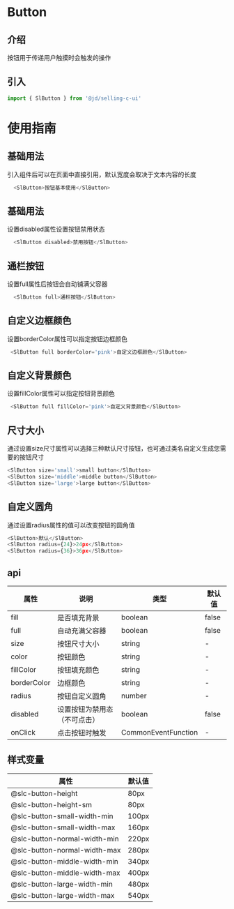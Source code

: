 # Button
## 介绍
按钮用于传递用户触摸时会触发的操作
## 引入
```js
import { SlButton } from '@jd/selling-c-ui'
```

# 使用指南
## 基础用法
引入组件后可以在页面中直接引用，默认宽度会取决于文本内容的长度
```js
  <SlButton>按钮基本使用</SlButton>
```
## 基础用法
设置disabled属性设置按钮禁用状态
```js
  <SlButton disabled>禁用按钮</SlButton>
```
## 通栏按钮
设置full属性后按钮会自动铺满父容器
```js
  <SlButton full>通栏按钮</SlButton>
```
## 自定义边框颜色
设置borderColor属性可以指定按钮边框颜色
```js
 <SlButton full borderColor='pink'>自定义边框颜色</SlButton>
```
## 自定义背景颜色
设置fillColor属性可以指定按钮背景颜色
```js
 <SlButton full fillColor='pink'>自定义背景颜色</SlButton>
```
## 尺寸大小
通过设置size尺寸属性可以选择三种默认尺寸按钮，也可通过类名自定义生成您需要的按钮尺寸
```js
<SlButton size='small'>small button</SlButton>
<SlButton size='middle'>middle button</SlButton>
<SlButton size='large'>large button</SlButton>
```
## 自定义圆角
通过设置radius属性的值可以改变按钮的圆角值
```js
<SlButton>默认</SlButton>
<SlButton radius={24}>24px</SlButton>
<SlButton radius={36}>36px</SlButton>
```
## api
|  属性   | 说明  | 类型 | 默认值 |
|  ----  | ----  | ---- | ---- |
| fill | 是否填充背景 | boolean | false |
| full | 自动充满父容器 | boolean | false|
| size | 按钮尺寸大小 | string | - |
| color | 按钮颜色 | string | - |
| fillColor | 按钮填充颜色 | string | - |
| borderColor | 边框颜色 | string | - |
| radius | 按钮自定义圆角 | number | - |
| disabled | 设置按钮为禁用态（不可点击） | boolean | false |
| onClick | 点击按钮时触发 | CommonEventFunction | - |

## 样式变量
|  属性   | 默认值 |
|  ----  | ---- |
| @slc-button-height | 80px |
| @slc-button-height-sm | 80px |
| @slc-button-small-width-min | 100px |
| @slc-button-small-width-max | 160px |
| @slc-button-normal-width-min| 220px |
| @slc-button-normal-width-max | 280px |
| @slc-button-middle-width-min | 340px |
| @slc-button-middle-width-max | 400px |
| @slc-button-large-width-min | 480px |
| @slc-button-large-width-max | 540px |



